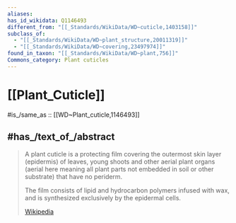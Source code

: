```yaml
---
aliases:
has_id_wikidata: Q1146493
different_from: "[[_Standards/WikiData/WD~cuticle,1403158]]"
subclass_of:
  - "[[_Standards/WikiData/WD~plant_structure,20011319]]"
  - "[[_Standards/WikiData/WD~covering,23497974]]"
found_in_taxon: "[[_Standards/WikiData/WD~plant,756]]"
Commons_category: Plant cuticles
---
```


# [[Plant_Cuticle]] 

#is_/same_as :: [[WD~Plant_cuticle,1146493]] 

## #has_/text_of_/abstract 

> A plant cuticle is a protecting film covering the outermost skin layer (epidermis) 
> of leaves, young shoots and other aerial plant organs 
> (aerial here meaning all plant parts not embedded in soil or other substrate) 
> that have no periderm. 
> 
> The film consists of lipid and hydrocarbon polymers infused with wax, 
> and is synthesized exclusively by the epidermal cells.
>
> [Wikipedia](https://en.wikipedia.org/wiki/Plant%20cuticle) 

